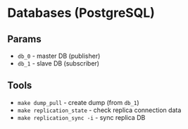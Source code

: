 # Databases (PostgreSQL)

## Params

- `db_0` - master DB (publisher)
- `db_1` - slave DB (subscriber)

## Tools

- `make dump_pull` - create dump (from `db_1`)
- `make replication_state` - check replica connection data
- `make replication_sync -i` - sync replica DB
